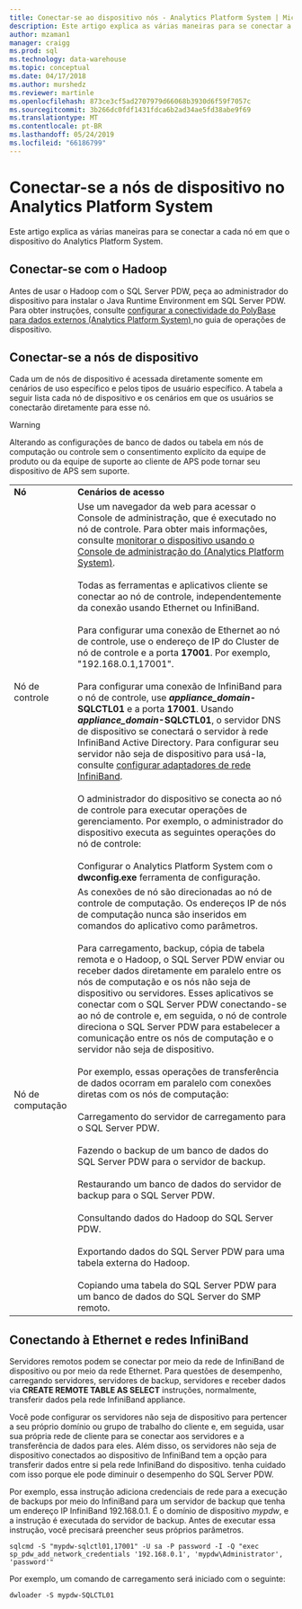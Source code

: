 ```yaml
---
title: Conectar-se ao dispositivo nós - Analytics Platform System | Microsoft Docs
description: Este artigo explica as várias maneiras para se conectar a cada nó em que o dispositivo do Analytics Platform System.
author: mzaman1
manager: craigg
ms.prod: sql
ms.technology: data-warehouse
ms.topic: conceptual
ms.date: 04/17/2018
ms.author: murshedz
ms.reviewer: martinle
ms.openlocfilehash: 873ce3cf5ad2707979d66068b3930d6f59f7057c
ms.sourcegitcommit: 3b266dc0fdf1431fdca6b2ad34ae5fd38abe9f69
ms.translationtype: MT
ms.contentlocale: pt-BR
ms.lasthandoff: 05/24/2019
ms.locfileid: "66186799"
---
```

# <a name="connect-to-appliance-nodes-in-analytics-platform-system"></a>Conectar-se a nós de dispositivo no Analytics Platform System
Este artigo explica as várias maneiras para se conectar a cada nó em que o dispositivo do Analytics Platform System.  
  
## <a name="connecting-with-hadoop"></a>Conectar-se com o Hadoop  
Antes de usar o Hadoop com o SQL Server PDW, peça ao administrador do dispositivo para instalar o Java Runtime Environment em SQL Server PDW. Para obter instruções, consulte [configurar a conectividade do PolyBase para dados externos &#40;Analytics Platform System&#41; ](configure-polybase-connectivity-to-external-data.md) no guia de operações de dispositivo.  
  
## <a name="ConnectingToIndividualNodes"></a>Conectar-se a nós de dispositivo  
Cada um de nós de dispositivo é acessada diretamente somente em cenários de uso específico e pelos tipos de usuário específico. A tabela a seguir lista cada nó de dispositivo e os cenários em que os usuários se conectarão diretamente para esse nó.  
  
<!-- MISSING LINKS For information on the purpose of each node, see [Understanding SQL Server PDW &#40;SQL Server PDW&#41;](../sqlpdw/understanding-sql-server-pdw-sql-server-pdw.md).  -->  

> [!WARNING]  
> Alterando as configurações de banco de dados ou tabela em nós de computação ou controle sem o consentimento explícito da equipe de produto ou da equipe de suporte ao cliente de APS pode tornar seu dispositivo de APS sem suporte.
  
|||  
|-|-|  
|**Nó**|**Cenários de acesso**|  
|Nó de controle|Use um navegador da web para acessar o Console de administração, que é executado no nó de controle. Para obter mais informações, consulte [monitorar o dispositivo usando o Console de administração do &#40;Analytics Platform System&#41;](monitor-the-appliance-by-using-the-admin-console.md).<br /><br />Todas as ferramentas e aplicativos cliente se conectar ao nó de controle, independentemente da conexão usando Ethernet ou InfiniBand.<br /><br />Para configurar uma conexão de Ethernet ao nó de controle, use o endereço de IP do Cluster de nó de controle e a porta **17001**. Por exemplo, "192.168.0.1,17001".<br /><br />Para configurar uma conexão de InfiniBand para o nó de controle, use  <strong>*appliance_domain*-SQLCTL01</strong> e a porta **17001**. Usando  <strong>*appliance_domain*-SQLCTL01</strong>, o servidor DNS de dispositivo se conectará o servidor à rede InfiniBand Active Directory. Para configurar seu servidor não seja de dispositivo para usá-la, consulte [configurar adaptadores de rede InfiniBand](configure-infiniband-network-adapters.md).<br /><br />O administrador do dispositivo se conecta ao nó de controle para executar operações de gerenciamento. Por exemplo, o administrador do dispositivo executa as seguintes operações do nó de controle:<br /><br />Configurar o Analytics Platform System com o **dwconfig.exe** ferramenta de configuração.|  
|Nó de computação|As conexões de nó são direcionadas ao nó de controle de computação. Os endereços IP de nós de computação nunca são inseridos em comandos do aplicativo como parâmetros.<br /><br />Para carregamento, backup, cópia de tabela remota e o Hadoop, o SQL Server PDW enviar ou receber dados diretamente em paralelo entre os nós de computação e os nós não seja de dispositivo ou servidores. Esses aplicativos se conectar com o SQL Server PDW conectando-se ao nó de controle e, em seguida, o nó de controle direciona o SQL Server PDW para estabelecer a comunicação entre os nós de computação e o servidor não seja de dispositivo.<br /><br />Por exemplo, essas operações de transferência de dados ocorram em paralelo com conexões diretas com os nós de computação:<br /><br />Carregamento do servidor de carregamento para o SQL Server PDW.<br /><br />Fazendo o backup de um banco de dados do SQL Server PDW para o servidor de backup.<br /><br />Restaurando um banco de dados do servidor de backup para o SQL Server PDW.<br /><br />Consultando dados do Hadoop do SQL Server PDW.<br /><br />Exportando dados do SQL Server PDW para uma tabela externa do Hadoop.<br /><br />Copiando uma tabela do SQL Server PDW para um banco de dados do SQL Server do SMP remoto.|  
  
## <a name="connecting-to-the-ethernet-and-infiniband-networks"></a>Conectando à Ethernet e redes InfiniBand  
Servidores remotos podem se conectar por meio da rede de InfiniBand de dispositivo ou por meio da rede Ethernet. Para questões de desempenho, carregando servidores, servidores de backup, servidores e receber dados via **CREATE REMOTE TABLE AS SELECT** instruções, normalmente, transferir dados pela rede InfiniBand appliance.  
  
Você pode configurar os servidores não seja de dispositivo para pertencer a seu próprio domínio ou grupo de trabalho do cliente e, em seguida, usar sua própria rede de cliente para se conectar aos servidores e a transferência de dados para eles. Além disso, os servidores não seja de dispositivo conectados ao dispositivo de InfiniBand tem a opção para transferir dados entre si pela rede InfiniBand do dispositivo. tenha cuidado com isso porque ele pode diminuir o desempenho do SQL Server PDW.  
  
Por exemplo, essa instrução adiciona credenciais de rede para a execução de backups por meio do InfiniBand para um servidor de backup que tenha um endereço IP InfiniBand 192.168.0.1. É o domínio de dispositivo *mypdw*, e a instrução é executada do servidor de backup. Antes de executar essa instrução, você precisará preencher seus próprios parâmetros.  
  
```  
sqlcmd -S "mypdw-sqlctl01,17001" -U sa -P password -I -Q "exec sp_pdw_add_network_credentials '192.168.0.1', 'mypdw\Administrator', 'password'"  
```  
  
Por exemplo, um comando de carregamento será iniciado com o seguinte:  
  
```  
dwloader -S mypdw-SQLCTL01  
```  
  
<!-- MISSING LINKS ## See Also  
[Configure an External Windows System To Receive Remote Table Copies Using InfiniBand &#40;SQL Server PDW&#41;](../sqlpdw/configure-an-external-windows-system-to-receive-remote-table-copies-using-infiniband-sql-server-pdw.md)  
[Common Metadata Query Examples &#40;SQL Server PDW&#41;](../sqlpdw/common-metadata-query-examples-sql-server-pdw.md)  -->  
  
